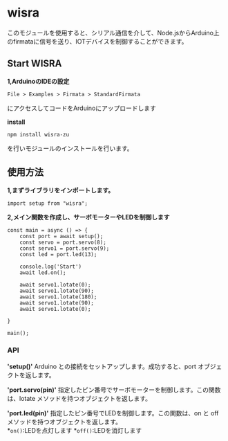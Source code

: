 # wisra
このモジュールを使用すると、シリアル通信を介して、Node.jsからArduino上のfirmataに信号を送り、IOTデバイスを制御することができます。


## Start WISRA
**1,ArduinoのIDEの設定**
```
File > Examples > Firmata > StandardFirmata
```
にアクセスしてコードをArduinoにアップロードします

**install**
```
npm install wisra-zu
```
を行いモジュールのインストールを行います。



## 使用方法

**1,まずライブラリをインポートします。**
```
import setup from "wisra";
```

**2,メイン関数を作成し、サーボモーターやLEDを制御します**
```
const main = async () => {
    const port = await setup();  
    const servo = port.servo(8);
    const servo1 = port.servo(9);
    const led = port.led(13);

    console.log('Start')
    await led.on();
    
    await servo1.lotate(0);
    await servo1.lotate(90);
    await servo1.lotate(180);
    await servo1.lotate(90);
    await servo1.lotate(0);
    
}

main();

```

### API
**'setup()'**
Arduino との接続をセットアップします。成功すると、port オブジェクトを返します。 

**'port.servo(pin)'**
指定したピン番号でサーボモーターを制御します。この関数は、lotate メソッドを持つオブジェクトを返します。  

**'port.led(pin)'**
指定したピン番号でLEDを制御します。この関数は、on と off メソッドを持つオブジェクトを返します。  
*`on()`:LEDを点灯します
*`off()`:LEDを消灯します
